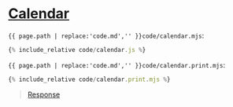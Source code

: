 # [Calendar](code.zip)

`{{ page.path | replace:'code.md','' }}code/calendar.mjs`:

```js
{% include_relative code/calendar.js %}
```

`{{ page.path | replace:'code.md','' }}code/calendar.print.mjs`:

```js
{% include_relative code/calendar.print.mjs %}
```

> [Response](response/calendar.js)
